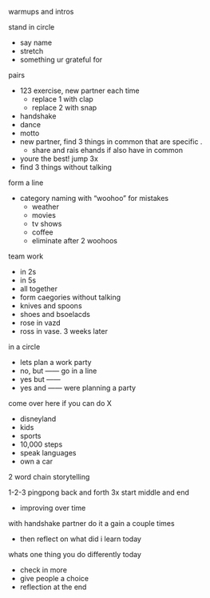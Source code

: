 warmups and intros


stand in circle
- say name 
- stretch
- something ur grateful for

pairs
- 123 exercise, new partner each time
	- replace 1 with clap
	- replace 2 with snap
- handshake
- dance
- motto
- new partner,  find 3 things in common that are specific .
	- share and rais ehands if also have in common
- youre the best! jump 3x
- find 3 things without talking


form a line
- category naming with “woohoo” for mistakes
	- weather
	- movies
	- tv shows
	- coffee
	- eliminate after 2 woohoos

team work
- in 2s
- in 5s 
- all together
- form caegories without talking
- knives and spoons
- shoes and bsoelacds
- rose in vazd
- ross in vase. 3 weeks later


in a circle
- lets plan a work party
- no, but —— go in a line
- yes but —— 
- yes and —— were planning a party

come over here if you can do X
- disneyland
- kids
- sports
- 10,000 steps
- speak languages
- own a car

2 word chain storytelling

1-2-3 pingpong back and forth 3x start middle and end
- improving over time

with handshake partner do it a gain a couple times
- then reflect on what did i learn today

whats one thing you do differently today
- check in more
- give people a choice
- reflection at the end